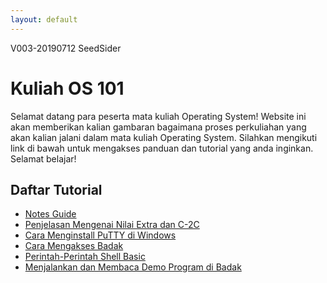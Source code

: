 ```yaml
---
layout: default
---
```


V003-20190712 SeedSider

# Kuliah OS 101
Selamat datang para peserta mata kuliah Operating System!
Website ini akan memberikan kalian gambaran bagaimana proses perkuliahan yang akan kalian jalani dalam mata kuliah Operating System. Silahkan mengikuti link di bawah untuk mengakses panduan dan tutorial yang anda inginkan.
Selamat belajar! 

## Daftar Tutorial
* [Notes Guide](tutorial/notes-guide.md)
* [Penjelasan Mengenai Nilai Extra dan C-2C](tutorial/nilai-extra.md)
* [Cara Menginstall PuTTY di Windows](tutorial/putty-install.md)
* [Cara Mengakses Badak](tutorial/badak-access.md)
* [Perintah-Perintah Shell Basic](tutorial/shell-basic.md)
* [Menjalankan dan Membaca Demo Program di Badak](tutorial/badak-demo.md)
